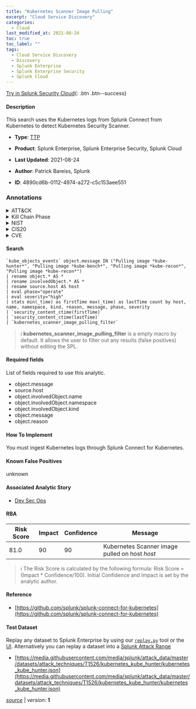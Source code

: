 ```yaml
---
title: "Kubernetes Scanner Image Pulling"
excerpt: "Cloud Service Discovery"
categories:
  - Cloud
last_modified_at: 2021-08-24
toc: true
toc_label: ""
tags:
  - Cloud Service Discovery
  - Discovery
  - Splunk Enterprise
  - Splunk Enterprise Security
  - Splunk Cloud
---
```




[Try in Splunk Security Cloud](https://www.splunk.com/en_us/cyber-security.html){: .btn .btn--success}

#### Description

This search uses the Kubernetes logs from Splunk Connect from Kubernetes to detect Kubernetes Security Scanner.

- **Type**: [TTP](https://github.com/splunk/security_content/wiki/Detection-Analytic-Types)
- **Product**: Splunk Enterprise, Splunk Enterprise Security, Splunk Cloud

- **Last Updated**: 2021-08-24
- **Author**: Patrick Bareiss, Splunk
- **ID**: 4890cd6b-0112-4974-a272-c5c153aee551

### Annotations
<details>
  <summary>ATT&CK</summary>

<div markdown="1">

#### [ATT&CK](https://attack.mitre.org/)

| ID          | Technique   | Tactic         |
| ----------- | ----------- |--------------- |
| [T1526](https://attack.mitre.org/techniques/T1526/) | Cloud Service Discovery | Discovery |

</div>
</details>


<details>
  <summary>Kill Chain Phase</summary>

<div markdown="1">

* Actions on Objectives


</div>
</details>


<details>
  <summary>NIST</summary>

<div markdown="1">

* PR.DS
* PR.AC
* DE.CM



</div>
</details>

<details>
  <summary>CIS20</summary>

<div markdown="1">

* CIS 13



</div>
</details>

<details>
  <summary>CVE</summary>

<div markdown="1">


</div>
</details>


#### Search

```
`kube_objects_events` object.message IN ("Pulling image *kube-hunter*", "Pulling image *kube-bench*", "Pulling image *kube-recon*", "Pulling image *kube-recon*") 
| rename object.* AS * 
| rename involvedObject.* AS * 
| rename source.host AS host 
| eval phase="operate" 
| eval severity="high" 
| stats min(_time) as firstTime max(_time) as lastTime count by host, name, namespace, kind, reason, message, phase, severity 
| `security_content_ctime(firstTime)` 
| `security_content_ctime(lastTime)` 
| `kubernetes_scanner_image_pulling_filter`
```

> :information_source:
> **kubernetes_scanner_image_pulling_filter** is a empty macro by default. It allows the user to filter out any results (false positives) without editing the SPL.



#### Required fields
List of fields required to use this analytic.
* object.message
* source.host
* object.involvedObject.name
* object.involvedObject.namespace
* object.involvedObject.kind
* object.message
* object.reason



#### How To Implement
You must ingest Kubernetes logs through Splunk Connect for Kubernetes.
#### Known False Positives
unknown

#### Associated Analytic Story
* [Dev Sec Ops](/stories/dev_sec_ops)




#### RBA

| Risk Score  | Impact      | Confidence   | Message      |
| ----------- | ----------- |--------------|--------------|
| 81.0 | 90 | 90 | Kubernetes Scanner image pulled on host $host$ |


> :information_source:
> The Risk Score is calculated by the following formula: Risk Score = (Impact * Confidence/100). Initial Confidence and Impact is set by the analytic author.


#### Reference

* [https://github.com/splunk/splunk-connect-for-kubernetes](https://github.com/splunk/splunk-connect-for-kubernetes)



#### Test Dataset
Replay any dataset to Splunk Enterprise by using our [`replay.py`](https://github.com/splunk/attack_data#using-replaypy) tool or the [UI](https://github.com/splunk/attack_data#using-ui).
Alternatively you can replay a dataset into a [Splunk Attack Range](https://github.com/splunk/attack_range#replay-dumps-into-attack-range-splunk-server)

* [https://media.githubusercontent.com/media/splunk/attack_data/master/datasets/attack_techniques/T1526/kubernetes_kube_hunter/kubernetes_kube_hunter.json](https://media.githubusercontent.com/media/splunk/attack_data/master/datasets/attack_techniques/T1526/kubernetes_kube_hunter/kubernetes_kube_hunter.json)



[*source*](https://github.com/splunk/security_content/tree/develop/detections/cloud/kubernetes_scanner_image_pulling.yml) \| *version*: **1**